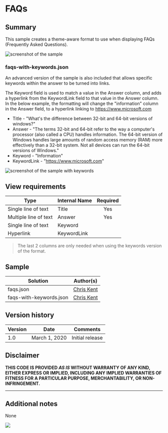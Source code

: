 # FAQs

## Summary
This sample creates a theme-aware format to use when displaying FAQs (Frequently Asked Questions).

![screenshot of the sample](./assets/screenshot.png)

### faqs-with-keywords.json

An advanced version of the sample is also included that allows specific keywords within the answer to be turned into links.

The Keyword field is used to match a value in the Answer column, and adds a hyperlink from the KeywordLink field to that value in the Answer column. In the below example, the formatting will change the "information" column in the Answer field, to a hyperlink linking to https://www.microsoft.com

* Title - "What's the difference between 32-bit and 64-bit versions of windows?"
* Answer - "The terms 32-bit and 64-bit refer to the way a computer's processor (also called a CPU) handles information. The 64-bit version of Windows handles large amounts of random access memory (RAM) more effectively than a 32-bit system. Not all devices can run the 64-bit versions of Windows."
* Keyword - "Information"
* KeywordLink - "https://www.microsoft.com"

![screenshot of the sample with keywords](./assets/screenshotWithKeywords.png)

## View requirements

|Type|Internal Name|Required|
|---|---|:---:|
|Single line of text|Title|Yes|
|Multiple line of text|Answer|Yes|
|Single line of text|Keyword||
|Hyperlink|KeywordLink||

> The last 2 columns are only needed when using the keywords version of the format.

## Sample

Solution|Author(s)
--------|---------
faqs.json | [Chris Kent](https://github.com/thechriskent)
faqs-with-keywords.json | [Chris Kent](https://github.com/thechriskent)


## Version history

Version|Date|Comments
-------|----|--------
1.0|March 1, 2020|Initial release

## Disclaimer
**THIS CODE IS PROVIDED *AS IS* WITHOUT WARRANTY OF ANY KIND, EITHER EXPRESS OR IMPLIED, INCLUDING ANY IMPLIED WARRANTIES OF FITNESS FOR A PARTICULAR PURPOSE, MERCHANTABILITY, OR NON-INFRINGEMENT.**

---

## Additional notes

None

<img src="https://pnptelemetry.azurewebsites.net/list-formatting/view-samples/faqs" />
